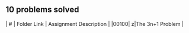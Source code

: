 ## 10 problems solved

|   #   | Folder Link | Assignment Description |
|00100| z|The 3n+1 Problem |
